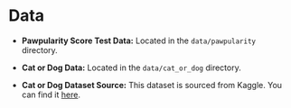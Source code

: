 # Data

- **Pawpularity Score Test Data:** Located in the `data/pawpularity` directory.

- **Cat or Dog Data:** Located in the `data/cat_or_dog` directory.

- **Cat or Dog Dataset Source:** This dataset is sourced from Kaggle. You can find it [here](https://www.kaggle.com/code/gpreda/cats-or-dogs-using-cnn-with-transfer-learning/input).